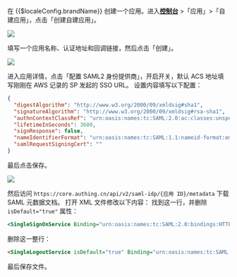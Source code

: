<IntegrationDetailCard :title="`配置 ${$localeConfig.brandName} SAML2 IdP`">

在 {{$localeConfig.brandName}} 创建一个应用。进入[**控制台**](https://console.authing.cn) >「应用」>「自建应用」，点击「创建自建应用」。

![](~@imagesZhCn/integration/ali-cloud/1-4.jpg)

填写一个应用名称、认证地址和回调链接，然后点击「创建」。

![](~@imagesZhCn/integration/tencent-cloud/1-1.jpg)

进入应用详情，点击「配置 SAML2 身份提供商」，开启开关，默认 ACS 地址填写刚刚在 AWS 记录的 SP 发起的 SSO URL。
设置内容填写以下配置：

```json
{
  "digestAlgorithm": "http://www.w3.org/2000/09/xmldsig#sha1",
  "signatureAlgorithm": "http://www.w3.org/2000/09/xmldsig#rsa-sha1",
  "authnContextClassRef": "urn:oasis:names:tc:SAML:2.0:ac:classes:unspecified",
  "lifetimeInSeconds": 3600,
  "signResponse": false,
  "nameIdentifierFormat": "urn:oasis:names:tc:SAML:1.1:nameid-format:emailAddress",
  "samlRequestSigningCert": ""
}
```

最后点击保存。

![](~@imagesZhCn/integration/aws-kibana/2-1.png)

然后访问 `https://core.authing.cn/api/v2/saml-idp/{应用 ID}/metadata` 下载 SAML 元数据文档。
打开 XML 文件修改以下内容：
找到这一行，并删除 `isDefault="true"` 属性：

```xml
<SingleSignOnService Binding="urn:oasis:names:tc:SAML:2.0:bindings:HTTP-Redirect" Location="https://core.authing.cn/api/v2/saml-idp/{应用 ID}" isDefault="true"></SingleSignOnService>
```

删除这一整行：

```xml
<SingleLogoutService isDefault="true" Binding="urn:oasis:names:tc:SAML:2.0:bindings:HTTP-Redirect" Location="https://core.authing.cn/logout"></SingleLogoutService>
```

最后保存文件。

</IntegrationDetailCard>
